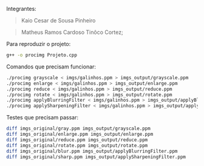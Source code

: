 Integrantes:

> Kaio Cesar de Sousa Pinheiro

> Matheus Ramos Cardoso Tinôco Cortez;

Para reproduzir o projeto:

```bash 
g++ -o procimg Projeto.cpp
```


Comandos que precisam funcionar:

```bash 
./procimg grayscale < imgs/galinhos.ppm > imgs_output/grayscale.ppm
./procimg enlarge < imgs/galinhos.ppm > imgs_output/enlarge.ppm
./procimg reduce < imgs/galinhos.ppm > imgs_output/reduce.ppm
./procimg rotate < imgs/galinhos.ppm > imgs_output/rotate.ppm
./procimg applyBlurringFilter < imgs/galinhos.ppm > imgs_output/applyBlurringFilter.ppm
./procimg applySharpeningFilter < imgs/galinhos.ppm > imgs_output/applySharpeningFilter.ppm
```


Testes que precisam passar:

```bash
diff imgs_original/gray.ppm imgs_output/grayscale.ppm
diff imgs_original/enlarge.ppm imgs_output/enlarge.ppm
diff imgs_original/reduce.ppm imgs_output/reduce.ppm
diff imgs_original/rotate.ppm imgs_output/rotate.ppm
diff imgs_original/blur.ppm imgs_output/applyBlurringFilter.ppm
diff imgs_original/sharp.ppm imgs_output/applySharpeningFilter.ppm
```